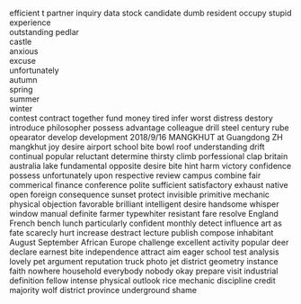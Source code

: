 efficient t
partner 
inquiry 
data 
stock 
candidate 
dumb 
resident 
occupy 
stupid	
experience	
outstanding	
pedlar	
castle	
anxious  
excuse  
unfortunately  
autumn  
spring  
summer  
winter  
contest
contract
together
fund
money
tired
infer
worst
distress
destory
introduce
philosopher
possess
advantage
colleague
drill
steel
century
rube
opearator
develop
development
2018/9/16 MANGKHUT at Guangdong ZH
mangkhut
joy
desire
airport
school
bite
bowl
roof
understanding
drift
continual
popular
reluctant
determine
thirsty
climb
porfessional
clap
britain
australia
lake
fundamental
opposite
desire
bite
hint
harm
victory
confidence
possess
unfortunately
upon
respective
review
campus
combine
fair
commerical
finance
conference
polite
sufficient
satisfactory
exhaust
native
open
foreign
consequence
sunset
protect
invisible
primitive
mechanic
physical
objection
favorable
brilliant
intelligent
desire
handsome
whisper
window
manual
definite
farmer
typewhiter
resistant
fare
resolve
England
French
bench
lunch
particularly
confident
monthly
detect
influence
art
as
fate
scarecly
hurt
increase
destract
lecture
publish
compose
inhabitant
August
September
African
Europe
challenge
excellent
activity
popular
deer
declare
earnest
bite
independence
attract
aim
eager
school
test
analysis
lovely
pet
argument
reputation
truck
photo
jet
district
geometry
instance
faith
nowhere
household
everybody
nobody
okay
prepare
visit
industrial
definition
fellow
intense
physical
outlook
rice
mechanic
discipline
credit
majority
wolf
district
province
underground
shame


